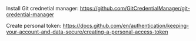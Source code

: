 
Install Git crednetial manager:
https://github.com/GitCredentialManager/git-credential-manager

Create personal token: 
https://docs.github.com/en/authentication/keeping-your-account-and-data-secure/creating-a-personal-access-token

